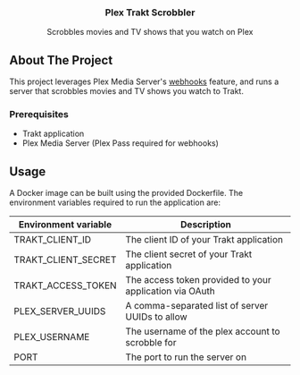 <p align="center">
  <h3 align="center">Plex Trakt Scrobbler</h3>

  <p align="center">
    Scrobbles movies and TV shows that you watch on Plex 
</p>

## About The Project

This project leverages Plex Media Server's [webhooks](https://support.plex.tv/articles/115002267687-webhooks/) feature,
and runs a server that scrobbles movies and TV shows you watch to Trakt.

### Prerequisites

- Trakt application
- Plex Media Server (Plex Pass required for webhooks)

## Usage

A Docker image can be built using the provided Dockerfile. The environment variables required to run the application
are:

| Environment variable | Description                                                      |
|----------------------|------------------------------------------------------------------|
| TRAKT_CLIENT_ID      | The client ID of your Trakt application                          |
| TRAKT_CLIENT_SECRET  | The client secret of your Trakt application                      |
| TRAKT_ACCESS_TOKEN   | The access token provided to your application via OAuth          |
| PLEX_SERVER_UUIDS    | A comma-separated list of server UUIDs to allow                  |
| PLEX_USERNAME        | The username of the plex account to scrobble for                 |
| PORT                 | The port to run the server on                                    |
